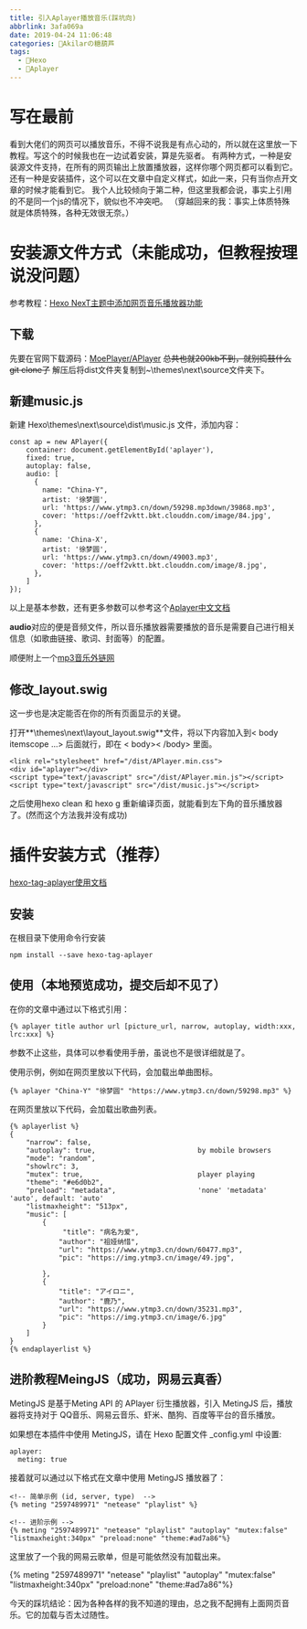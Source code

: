 ```yaml
---
title: 引入Aplayer播放音乐(踩坑向)
abbrlink: 3afa069a
date: 2019-04-24 11:06:48
categories: 🍡Akilarの糖葫芦
tags:
  - 📁Hexo
  - 🎼Aplayer
---
```


# 写在最前

看到大佬们的网页可以播放音乐，不得不说我是有点心动的，所以就在这里放一下教程。写这个的时候我也在一边试着安装，算是先驱者。
有两种方式，一种是安装源文件支持，在所有的网页输出上放置播放器，这样你哪个网页都可以看到它。
还有一种是安装插件，这个可以在文章中自定义样式，如此一来，只有当你点开文章的时候才能看到它。
我个人比较倾向于第二种，但这里我都会说，事实上引用的不是同一个js的情况下，貌似也不冲突吧。
（穿越回来的我：事实上体质特殊就是体质特殊，各种无效很无奈。）

# 安装源文件方式（未能成功，但教程按理说没问题）

<div class="note primary"><p>

参考教程：[Hexo NexT主题中添加网页音乐播放器功能](https://asdfv1929.github.io/2018/05/26/next-add-music/)

</p></div>

## 下载

先要在官网下载源码：[MoePlayer/APlayer](https://github.com/MoePlayer/APlayer)
~~总共也就200kb不到，就别捣鼓什么git clone了~~
解压后将dist文件夹复制到~\themes\next\source文件夹下。

## 新建music.js

新建 Hexo\themes\next\source\dist\music.js 文件，添加内容：

```
const ap = new APlayer({
    container: document.getElementById('aplayer'),
    fixed: true,
    autoplay: false,
    audio: [
      {
        name: "China-Y",
        artist: '徐梦圆',
        url: 'https://www.ytmp3.cn/down/59298.mp3down/39868.mp3',
        cover: 'https://oeff2vktt.bkt.clouddn.com/image/84.jpg',
      },
      {
        name: 'China-X',
        artist: '徐梦圆',
        url: 'https://www.ytmp3.cn/down/49003.mp3',
        cover: 'https://oeff2vktt.bkt.clouddn.com/image/8.jpg',
      },
    ]
});
```

以上是基本参数，还有更多参数可以参考这个[Aplayer中文文档](https://aplayer.js.org/#/zh-Hans/)

**audio**对应的便是音频文件，所以音乐播放器需要播放的音乐是需要自己进行相关信息（如歌曲链接、歌词、封面等）的配置。

顺便附上一个[mp3音乐外链网](https://www.ytmp3.cn/)

## 修改_layout.swig
这一步也是决定能否在你的所有页面显示的关键。

打开**\themes\next\layout\_layout.swig**文件，将以下内容加入到< body itemscope ...> 后面就行，即在 < body>< /body> 里面。

```
<link rel="stylesheet" href="/dist/APlayer.min.css">
<div id="aplayer"></div>
<script type="text/javascript" src="/dist/APlayer.min.js"></script>
<script type="text/javascript" src="/dist/music.js"></script>
```

之后使用hexo clean 和 hexo g 重新编译页面，就能看到左下角的音乐播放器了。(然而这个方法我并没有成功)

# 插件安装方式（推荐）

<div class="note primary"><p>

[hexo-tag-aplayer使用文档]([https://github.com/MoePlayer/hexo-tag-aplayer/blob/master/docs/README-zh_cn.md](https://github.com/MoePlayer/hexo-tag-aplayer/blob/master/docs/README-zh_cn.md))

</p></div>

## 安装

在根目录下使用命令行安装

```
npm install --save hexo-tag-aplayer
```

## 使用（本地预览成功，提交后却不见了）

在你的文章中通过以下格式引用：

```
{% aplayer title author url [picture_url, narrow, autoplay, width:xxx, lrc:xxx] %}
```

参数不止这些，具体可以参看使用手册，虽说也不是很详细就是了。

使用示例，例如在网页里放以下代码，会加载出单曲图标。

```
{% aplayer "China-Y" "徐梦圆" "https://www.ytmp3.cn/down/59298.mp3" %}
```



在网页里放以下代码，会加载出歌曲列表。
```
{% aplayerlist %}
{
    "narrow": false,                          
    "autoplay": true,                         by mobile browsers
    "mode": "random",                         
    "showlrc": 3,                             
    "mutex": true,                            player playing
    "theme": "#e6d0b2",	                     
    "preload": "metadata",                    'none' 'metadata' 'auto', default: 'auto'
    "listmaxheight": "513px",                 
    "music": [
        {
             "title": "病名为爱",
            "author": "祖娅纳惜",
            "url": "https://www.ytmp3.cn/down/60477.mp3",
            "pic": "https://img.ytmp3.cn/image/49.jpg",

        },
        {
            "title": "アイロニ",
            "author": "鹿乃",
            "url": "https://www.ytmp3.cn/down/35231.mp3",
            "pic": "https://img.ytmp3.cn/image/6.jpg"
        }
    ]
}
{% endaplayerlist %}
```




## 进阶教程MeingJS（成功，网易云真香）

MetingJS 是基于Meting API 的 APlayer 衍生播放器，引入 MetingJS 后，播放器将支持对于 QQ音乐、网易云音乐、虾米、酷狗、百度等平台的音乐播放。

如果想在本插件中使用 MetingJS，请在 Hexo 配置文件 _config.yml 中设置:

```
aplayer:
  meting: true
```

接着就可以通过以下格式在文章中使用 MetingJS 播放器了：

```
<!-- 简单示例 (id, server, type)  -->
{% meting "2597489971" "netease" "playlist" %}

<!-- 进阶示例 -->
{% meting "2597489971" "netease" "playlist" "autoplay" "mutex:false" "listmaxheight:340px" "preload:none" "theme:#ad7a86"%}

```
这里放了一个我的网易云歌单，但是可能依然没有加载出来。

{% meting "2597489971" "netease" "playlist" "autoplay" "mutex:false"  "listmaxheight:340px" "preload:none" "theme:#ad7a86"%}

<div class="note info"><p>今天的踩坑结论：因为各种各样的我不知道的理由，总之我不配拥有上面网页音乐。它的加载与否太过随性。</p></div>
